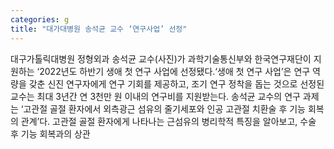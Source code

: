 ```yaml
---
categories: g
title: "대가대병원 송석균 교수 ‘연구사업’ 선정"
---
```

대구가톨릭대병원 정형외과 송석균 교수(사진)가 과학기술통신부와 한국연구재단이 지원하는 ‘2022년도 하반기 생애 첫 연구 사업에 선정됐다.‘생애 첫 연구 사업’은 연구 역량을 갖춘 신진 연구자에게 연구 기회를 제공하고, 조기 연구 정착을 돕는 것으로 선정된 교수는 최대 3년간 연 3천만 원 이내의 연구비를 지원받는다. 송석균 교수의 연구 과제는 ‘고관절 골절 환자에서 외측광근 섬유의 줄기세포와 인공 고관절 치환술 후 기능 회복의 관계’다. 고관절 골절 환자에게 나타나는 근섬유의 병리학적 특징을 알아보고, 수술 후 기능 회복과의 상관